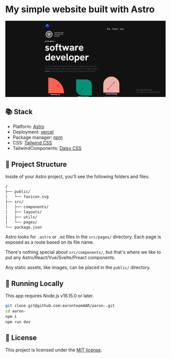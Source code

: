 # My simple website built with Astro

![screenshot](/public/images/screenshot.png)

## 📚 Stack

- Platform: [Astro](https://astro.build/)
- Deployment: [vercel](https://vercel.com/)
- Package manager: [npm](https://npmjs.com/)
- CSS: [Tailwind CSS](https://tailwindcss.com/)
- TailwindComponents: [Daisy CSS](https://daisyui.com/)


## 🚀 Project Structure

Inside of your Astro project, you'll see the following folders and files:

```
/
├── public/
│   └── favicon.svg
├── src/
│   ├── components/
│   ├── layouts/
│   ├── utils/
│   └── pages/
└── package.json
```


Astro looks for `.astro` or `.md` files in the `src/pages/` directory. Each page is exposed as a route based on its file name.

There's nothing special about `src/components/`, but that's where we like to put any Astro/React/Vue/Svelte/Preact components.

Any static assets, like images, can be placed in the `public/` directory.

## 🧞 Running Locally

This app requires Node.js v16.15.0 or later.

```bash
git clone git@github.com:aaronteamAAR/aaron-.git
cd aaron-
npm i
npm run dev
```

## 📝 License

This project is licensed under the [MIT license](/LICENSE).
